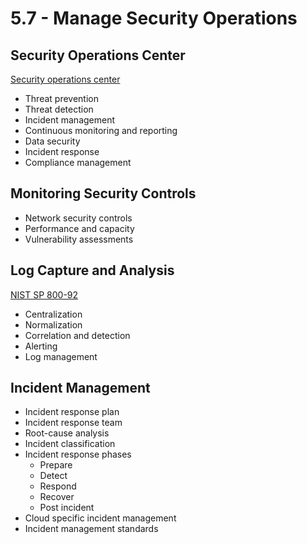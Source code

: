 # 5.7 - Manage Security Operations

## Security Operations Center

[Security operations center](../../Definitions/S.md#security-operations-center)
- Threat prevention
- Threat detection
- Incident management
- Continuous monitoring and reporting
- Data security
- Incident response
- Compliance management

## Monitoring Security Controls

- Network security controls
- Performance and capacity
- Vulnerability assessments

## Log Capture and Analysis

[NIST SP 800-92](https://csrc.nist.gov/pubs/sp/800/92/final)
- Centralization
- Normalization
- Correlation and detection
- Alerting
- Log management

## Incident Management

- Incident response plan
- Incident response team
- Root-cause analysis
- Incident classification
- Incident response phases
  - Prepare
  - Detect
  - Respond
  - Recover
  - Post incident
- Cloud specific incident management
- Incident management standards

